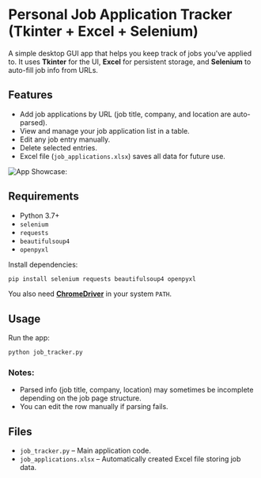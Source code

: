 # Personal Job Application Tracker (Tkinter + Excel + Selenium)

A simple desktop GUI app that helps you keep track of jobs you've applied to. It uses **Tkinter** for the UI, **Excel** for persistent storage, and **Selenium** to auto-fill job info from URLs.

## Features

- Add job applications by URL (job title, company, and location are auto-parsed).
- View and manage your job application list in a table.
- Edit any job entry manually.
- Delete selected entries.
- Excel file (`job_applications.xlsx`) saves all data for future use.

![App Showcase:]("C:\Users\samlu\Downloads\ExampleAppPic.png")

## Requirements

- Python 3.7+
- `selenium`
- `requests`
- `beautifulsoup4`
- `openpyxl`

Install dependencies:

```bash
pip install selenium requests beautifulsoup4 openpyxl
```

You also need [**ChromeDriver**](https://sites.google.com/chromium.org/driver/) in your system `PATH`.

## Usage

Run the app:

```bash
python job_tracker.py
```

### Notes:
- Parsed info (job title, company, location) may sometimes be incomplete depending on the job page structure.
- You can edit the row manually if parsing fails.

## Files

- `job_tracker.py` – Main application code.
- `job_applications.xlsx` – Automatically created Excel file storing job data.
